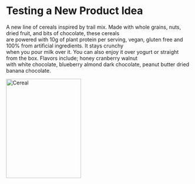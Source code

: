 # Testing a New Product Idea
<head>
<script>
  window.CROWDSMART_TOKEN_USER = {
    token: 'new_testing6'
  },
  window.CROWDSMART_EMBED_CONFIG = {
    crowdSmartConfig: {
      cta: {
  completed: 'Revisit',
  continue: 'Continue',
  loggedOut: 'Loading',
  start: 'Start',
},
      evaluation: {
        showSuccess:false
      },
    }
  }

</script>
<script>
(() => {
  window.addEventListener('message', event => {
    if (event.data === 'EVAL_COMPLETED') {
window.alert("done");
    }
  })
})();
</script>
</head>
<html>
<body>
<p></p>


<p>A new line of cereals inspired by trail mix.  Made with whole grains, nuts, dried fruit, and bits of chocolate, these cereals<br>
are powered with 10g of plant protein per serving, vegan, gluten free and 100% from artificial ingredients.  It stays crunchy <br>
when you pour milk over it.  You can also enjoy it over yogurt or straight from the box.  Flavors include; honey cranberry walnut<br>
with white chocolate, blueberry almond dark chocolate, peanut butter dried banana chocolate.</p>

<img src="https://res.cloudinary.com/crowdsmart/image/upload/v1661468359/stage/organizations/sprint42/projects/48ca4b74-247e-11ed-a6f2-06b90baf9d9f/assets/zgyvh9iqpt4ovebfvhv8.jpg" alt="Cereal" width="204.48" height="270.72">




  <link href="https://stage-app.crowdsmart.ai/css/embedStyle.css" rel="stylesheet" type="text/css">
  <script
      src="https://stage-app.crowdsmart.ai/js/embedScript.js"
      id="crowdsmart-embed-script"
      data-embed-url="https://stage-app.crowdsmart.ai/embed/evaluation/sprint42/82f323fc-23bb-11ed-b36f-06b90baf9d9f/32b1261c-24cb-11ed-9b23-06b90baf9d9f">
  </script>
